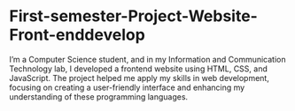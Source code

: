 # First-semester-Project-Website-Front-enddevelop
I’m a Computer Science student, and in my Information and Communication Technology lab, I developed a frontend website using HTML, CSS, and JavaScript. The project helped me apply my skills in web development, focusing on creating a user-friendly interface and enhancing my understanding of these programming languages.
